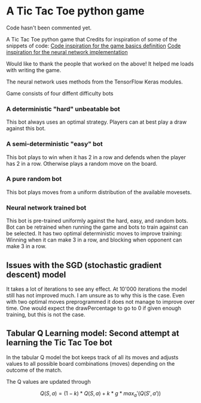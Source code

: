  # A Tic Tac Toe python game
 
 Code hasn't been commented yet.
 
 A Tic Tac Toe python game that Credits for inspiration of some of the snippets of code:
 [Code inspiration for the game basics definition](https://inventwithpython.com/chapter10.html)
 [Code inspiration for the neural network implementation](https://www.kaggle.com/dhanushkishore/a-self-learning-tic-tac-toe-program)
 
 Would like to thank the people that worked on the above! It helped me loads with writing the game.
 
 The neural network uses methods from the TensorFlow Keras modules. 
 
 Game consists of four diffent difficulty bots
 
 ### A deterministic "hard" unbeatable bot 
 
 This bot always uses an optimal strategy. Players can at best play a draw against this bot. 
 
 ### A semi-deterministic "easy" bot
 
 This bot plays to win when it has 2 in a row and defends when the player has 2 in a row. Otherwise plays a random move on the board.
 
 ### A pure random bot
 
 This bot plays moves from a uniform distribution of the available movesets.
 
 ### Neural network trained bot
 
 This bot is pre-trained uniformly against the hard, easy, and random bots. 
 Bot can be retrained when running the game and bots to train against can be selected.
 It has two optimal deterministic moves to improve training: Winning when it can make 3 in a row, and blocking when opponent can make 3 in a row.
 
 
 ## Issues with the SGD (stochastic gradient descent) model
 
 It takes a lot of iterations to see any effect. At 10'000 iterations the model still has not improved much. I am unsure as to why this is the case. 
 Even with two optimal moves preprogrammed it does not manage to improve over time. One would expect the drawPercentage to go to 0 if given  enough training, but this is not the case.
 
 ## Tabular Q Learning model: Second attempt at learning the Tic Tac Toe bot
 
 In the tabular Q model the bot keeps track of all its moves and adjusts values to all possible board combinations (moves) depending on the outcome of the match.
 
 The Q values are updated through

 $$Q(S, a) = {(1 - k) * Q(S, a) + k * g * max_a' ( Q(S', a') )} $$